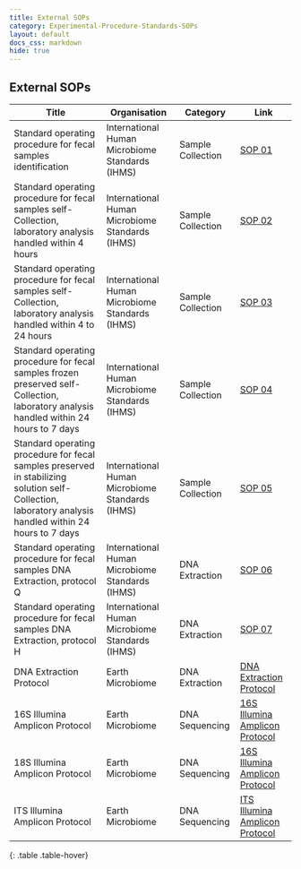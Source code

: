 ```yaml
---
title: External SOPs
category: Experimental-Procedure-Standards-SOPs
layout: default
docs_css: markdown
hide: true
---
```

## External SOPs

| Title |  Organisation | Category |  Link |
| ------ | ------ | ------ | ------ |
| Standard operating procedure for fecal samples identification | International Human Microbiome Standards (IHMS) | Sample Collection |  [SOP 01](https://human-microbiome.org/index.php?id=Sop&num=001) |
| Standard operating procedure for fecal samples self-Collection, laboratory analysis handled within 4 hours | International Human Microbiome Standards (IHMS) | Sample Collection |  [SOP 02](https://human-microbiome.org/index.php?id=Sop&num=002) |
| Standard operating procedure for fecal samples self-Collection, laboratory analysis handled within 4 to 24 hours  | International Human Microbiome Standards (IHMS) | Sample Collection |  [SOP 03](https://human-microbiome.org/index.php?id=Sop&num=003) |
| Standard operating procedure for fecal samples frozen preserved self-Collection, laboratory analysis handled within 24 hours to 7 days  | International Human Microbiome Standards (IHMS) | Sample Collection |  [SOP 04](https://human-microbiome.org/index.php?id=Sop&num=004) |
| Standard operating procedure for fecal samples preserved in stabilizing solution self-Collection, laboratory analysis handled within 24 hours to 7 days | International Human Microbiome Standards (IHMS) | Sample Collection |  [SOP 05](https://human-microbiome.org/index.php?id=Sop&num=005) |
| Standard operating procedure for fecal samples DNA Extraction, protocol Q | International Human Microbiome Standards (IHMS) | DNA Extraction |  [SOP 06](https://human-microbiome.org/index.php?id=Sop&num=006) |
| Standard operating procedure for fecal samples DNA Extraction, protocol H | International Human Microbiome Standards (IHMS) | DNA Extraction |  [SOP 07](https://human-microbiome.org/index.php?id=Sop&num=007) |
| DNA Extraction Protocol| Earth Microbiome | DNA Extraction |  [DNA Extraction Protocol](https://www.protocols.io/view/earth-microbiome-project-emp-high-throughput-htp-d-8epv5qqjv1bz/v1) |
|16S Illumina Amplicon Protocol | Earth Microbiome | DNA Sequencing |  [16S Illumina Amplicon Protocol](https://www.protocols.io/view/emp-16s-illumina-amplicon-protocol-kqdg3dzzl25z/v2) |
|18S Illumina Amplicon Protocol| Earth Microbiome | DNA Sequencing |  [16S Illumina Amplicon Protocol](https://www.protocols.io/view/emp-18s-illumina-amplicon-protocol-ewov1b6pgr24/v2) |
|ITS Illumina Amplicon Protocol| Earth Microbiome | DNA Sequencing |  [ITS Illumina Amplicon Protocol](https://www.protocols.io/view/emp-its-illumina-amplicon-protocol-14egnqypg5dy/v1) |
{: .table .table-hover}
